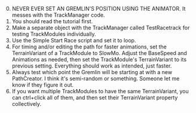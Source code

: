 0. NEVER EVER SET AN GREMLIN'S POSITION USING THE ANIMATOR. It messes with the TrackManager code.
1. You should read the tutorial first.
2. Make a separate object with the TrackManager called TestRacetrack for testing TrackModules individually.
3. Use the Simple Start Race script and set it to loop.
4. For timing and/or editing the path for faster animations, set the TerrainVariant of a TrackModule to SlowMo. Adjust the BaseSpeed and Animations as needed, then set the TrackModule's TerrainVariant to its previous setting. Everything should work as intended, just faster.
5. Always test which point the Gremlin will be starting at with a new PathCreator. I think it's semi-random or something. Someone let me know if they figure it out.
6. If you want multiple TrackModules to have the same TerrainVariant, you can ctrl+click all of them, and then set their TerrainVariant property collectively.